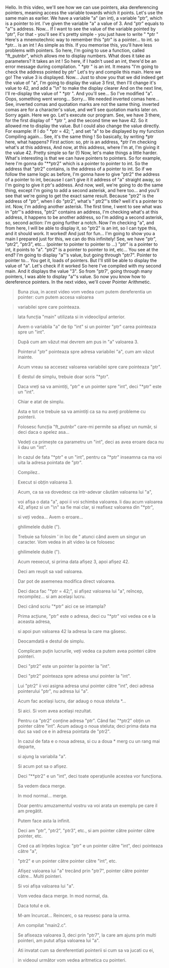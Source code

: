 Hello. In this video, we'll see how we can use pointers, aka dereferencing pointers, meaning access the variable towards which it points. Let's use the same main as earlier. We have a variable "a" (an int), a variable "ptr", which is a pointer to int. I've given the variable "a" a value of 3. And "ptr" equals to "a"'s address. Now... If I want to see the value of the variable pointed by "ptr", For that - you'll see it's pretty simple - you just have to write " *ptr " Here's a mnemotechnic way to remember this "ptr" is a pointer... to int. so *ptr... is an int ! As simple as this. If you memorise this, you'll have less problems with pointers. So here, I'm going to use a function, called "ft_putnbr", which allows me to display numbers. What does it take as parameters? It takes an int ! So here, if I hadn't used an int, there'd be an error message during compilation. " *ptr " is an int. It means "I'm going to check the address pointed by ptr" Let's try and compile this main. Here we go! The value 3 is displayed. Now... Just to show you that we did indeed get the value of "a", I'm going to display the value 3 first, then I'll change it's value to 42, and add a "\n" to make the display clearer And on the next line, I'll re-display the value of " *ptr ". And you'll see... So I've modified "a". Oops, something went wrong... Sorry... We needed inverted comas here... See, inverted comas and quotation marks are not the same thing. inverted comas are for a character's value, and we'll see quotation marks later on. Sorry again. Here we go. Let's execute our program. See, we have 3 there, for the first display of " *ptr ", and the second time we have 42. So it allowed me to display the value. But I could also change the value directly. For example: If I do " *ptr = 42; ", and set "a" to be displayed by my function Compiling again... See, it's the same thing ! So basically, by writing *ptr here, what happens? First action: so, ptr is an address, *ptr I'm checking what's at this address, And now, at this address, where I'm at, I'm giving it the value 42. Pretty simple so far (!) Now, let's make things a little harder. What's interesting is that we can have pointers to pointers. So for example, here I'm gonna do "**ptr2" which is a pointer to pointer to int. So the address that "ptr2" contains, is the address of a pointer to int. So if we follow the same logic as before, I'm gonna have to give "ptr2" the address of a pointer to int, because I can't give it it address of "a" straight away, so I'm going to give it ptr's address. And now, well, we're going to do the same thing, except I'm going to add a second asterisk, and here too... and you'll see that we're going to get the exact same result. Because "ptr2" is the address of "ptr", when I do "ptr2", what's " ptr2"'s title? well it's a pointer to int. Now, I'm adding another asterisk. The first time, I went to see what was in "ptr"'s address, "ptr2" contains an address, I'm checking what's at this address, it happens to be another address, so I'm adding a second asterisk, so, second action: I'm going further a notch. Now I'm checking "a", and from here, I will be able to display it, so "ptr2" is an int, so I can type this, and it should work. It worked! And just for fun... I'm going to show you a main I prepared just for this, we can do this infinitely! See, we have "ptr", "ptr2", "ptr3", etc... (pointer to pointer to pointer to ...) "ptr" is a pointer to int, it points to "a". "ptr2" is a pointer to pointer to int, etc... You see at the end? I'm going to display "a"'s value, but going through "ptr7". Pointer to pointer to... You get it, loads of pointers. But I'll still be able to display the value of "a". Let's check if it worked So here I've compiled with my second main. And it displays the value "3". So from "ptr7', going through many pointers, I was able to display "a"'s value. So now you know how to dereference pointers. In the next video, we'll cover Pointer Arithmetic.

> Buna ziua, in acest video vom vedea cum putem dereferentia un pointer: cum putem accesa valoarea

> variabilei spre care pointeaza. 

> lata funcția "main" utilizata si in videoclipul anterior. 

> Avem o variabila "a" de tip "int" si un pointer "ptr" carea pointeaza spre un "int". 

> După cum am văzut mai devrem am pus in "a" valoarea 3.

> Pointerul "ptr" pointeaza spre adresa variabilei "a", cum am văzut inainte. 

> Acum vreau sa accesez valoarea variabilei spre care pointeaza "ptr". 

> E destul de simplu, trebuie doar scris "*ptr". 

> Daca vreți sa va amintiți, "ptr" e un pointer spre "int", deci "*ptr" este un "int". 

> Chiar e atat de simplu. 

> Asta e tot ce trebuie sa va amintiți ca sa nu aveți probleme cu pointerii. 

> Folosesc funcția "ft_putnbr" care-mi permite sa afișez un număr, si deci daca o apelez asa...

> Vedeți ca primește ca parametru un "int", deci as avea eroare daca nu ii dau un "int". 

> In cazul de fata "*ptr" e un "int", pentru ca ”*ptr" inseamna ca ma voi uita la adresa pointata de "ptr". 

> Compilez.. 

> Execut si obțin valoarea 3. 

> Acum, ca sa va dovedesc ca intr-adevar căutăm valoarea lui "a", 

> voi afișa o data "a", apoi ii voi schimba valoarea. li dau acum valoarea 42, afișez si un "\n" sa fie mai clar, si reafisez valoarea din "*ptr",

> si veți vedea... Avem o eroare... 

> ghilimelele duble ("). 

> Trebuie sa folosim ’ in loc de " atunci când avem un singur un caracter. Vom vedea in alt video la ce folosesc

> ghilimelele duble ("). 

> Acum reexecut, si prima data afișez 3, apoi afișez 42. 

> Deci am reușit sa vad valoarea. 

> Dar pot de asemenea modifica direct valoarea. 

> Deci daca fac "*ptr = 42;", si afișez valoarea lui "a", reîncep, recompilez... si am același lucru. 

> Deci când scriu "*ptr" aici ce se intampla? 

> Prima acțiune, "ptr" este o adresa, deci cu "*ptr" voi vedea ce e la aceasta adresa, 

> si apoi pun valoarea 42 la adresa la care ma găsesc.

> Deocamdată e destul de simplu. 

> Complicam puțin lucrurile, veți vedea ca putem avea pointeri către pointeri. 

> Deci "ptr2" este un pointer la pointer la "int".

> Deci "ptr2" pointeaza spre adresa unui pointer la "int". 

> Lui "ptr2" ii voi asigna adresa unui pointer către "int", deci adresa pointerului "ptr", nu adresa lui "a". 

> Acum fac același lucru, dar adaug o noua steluta *... 

> Si aici. Si vom avea același rezultat. 

> Pentru ca "ptr2" conține adresa "ptr". Când fac "*ptr2" obțin un pointer către "int". Acum adaug o noua steluta; deci prima data ma duc sa vad ce e in adresa pointata de "ptr2".

> In cazul de fata e o noua adresa, si cu a doua * merg cu un rang mai departe, 

> si ajung la variabila "a". 

> Si acum pot sa o afișez. 

> Deci ”**ptr2" e un "int", deci toate operațiunile acestea vor funcționa. 

> Sa vedem daca merge. 

> In mod normal... merge. 

> Doar pentru amuzamentul vostru va voi arata un exemplu pe care il am pregătit. 

> Putem face asta la infinit. 

> Deci am "ptr", "ptr2", "ptr3", etc., si am pointer către pointer către pointer, etc. 

> Cred ca ati înțeles logica: "ptr" e un pointer către "int", deci pointeaza către "a", 

> "ptr2" e un pointer către pointer către "int", etc. 

> Afișez valoarea lui "a" trecând prin "ptr7", pointer către pointer către... Multi pointeri. 

> Si voi afișa valoarea lui "a".

> Vom vedea daca merge. In mod normal, da.

> Daca totul e ok.

> M-am încurcat... Reincerc, o sa reusesc pana la urma. 

> Am compilat "main2.c". 

> Se afiseaza valoarea 3, deci prin "ptr7", la care am ajuns prin multi pointeri, am putut afișa valoarea lui "a". 

> Ati invatat cum sa dereferentiati pointerii si cum sa va jucati cu ei,

> in videoul următor vom vedea aritmetica cu pointeri.
